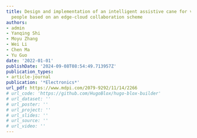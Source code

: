 ```yaml
---
title: Design and implementation of an intelligent assistive cane for visually impaired
  people based on an edge-cloud collaboration scheme
authors:
- admin
- Yanqing Shi
- Moyu Zhang
- Wei Li
- Chen Ma
- Yu Guo
date: '2022-01-01'
publishDate: '2024-09-08T08:54:49.713957Z'
publication_types:
- article-journal
publication: '*Electronics*'
url_pdf: https://www.mdpi.com/2079-9292/11/14/2266
# url_code: 'https://github.com/HugoBlox/hugo-blox-builder'
# url_dataset: ''
# url_poster: ''
# url_project: ''
# url_slides: ''
# url_source: ''
# url_video: ''
---
```

